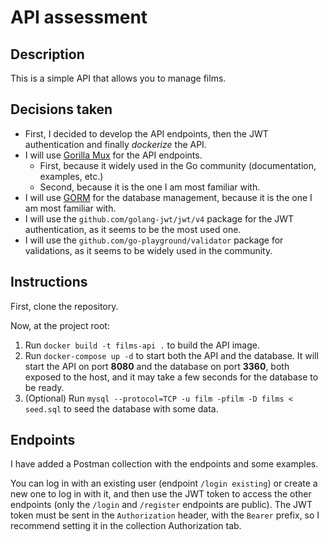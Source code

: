 # API assessment

## Description

This is a simple API that allows you to manage films.

## Decisions taken

- First, I decided to develop the API endpoints, then the JWT authentication and finally _dockerize_ the API.
- I will use [Gorilla Mux](https://github.com/gorilla/mux) for the API endpoints.
    - First, because it widely used in the Go community (documentation, examples, etc.)
    - Second, because it is the one I am most familiar with.
- I will use [GORM](https://github.com/go-gorm/gorm) for the database management, because it is the one I am most
  familiar with.
- I will use the `github.com/golang-jwt/jwt/v4` package for the JWT authentication, as it seems to be the most used one.
- I will use the `github.com/go-playground/validator` package for validations, as it seems to be widely used in the
  community.

## Instructions

First, clone the repository.

Now, at the project root:

1. Run `docker build -t films-api .` to build the API image.
2. Run `docker-compose up -d` to start both the API and the database. It will start the API on port
   **8080** and the database on port **3360**, both exposed to the host, and it may take a few seconds for the database
   to be ready.
3. (Optional) Run `mysql --protocol=TCP -u film -pfilm -D films < seed.sql` to seed the database with some data.

## Endpoints

I have added a Postman collection with the endpoints and some examples.

You can log in with an existing user (endpoint `/login existing`) or create a new one to log in with it, and then use
the JWT token to access the other endpoints (only the `/login` and `/register` endpoints are public). The JWT token must
be sent in the `Authorization` header, with the `Bearer` prefix, so I recommend setting it in the collection
Authorization tab. 